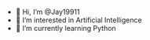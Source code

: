 - 👋 Hi, I’m @Jay19911
- 👀 I’m interested in Artificial Intelligence 
- 🌱 I’m currently learning Python


<!---
Jay19911/Jay19911 is a ✨ special ✨ repository because its `README.md` (this file) appears on your GitHub profile.
You can click the Preview link to take a look at your changes.
--->
